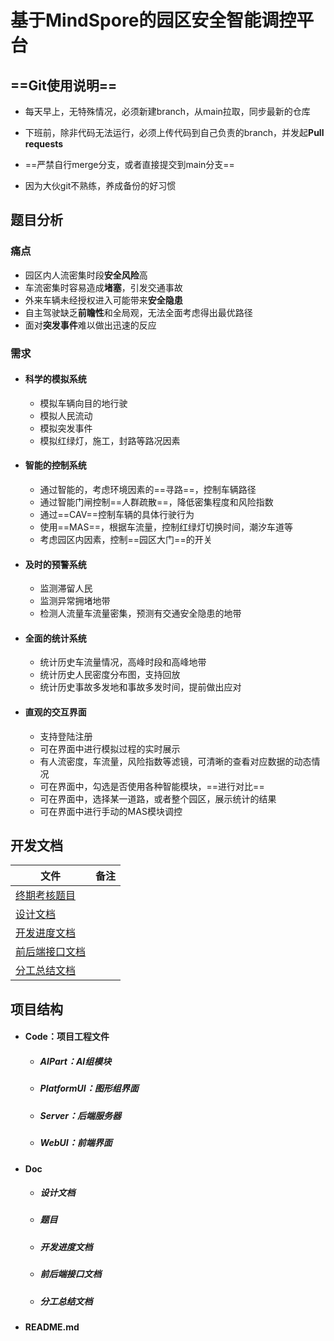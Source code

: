 # 基于MindSpore的园区安全智能调控平台

## ==Git使用说明==

- 每天早上，无特殊情况，必须新建branch，从main拉取，同步最新的仓库

- 下班前，除非代码无法运行，必须上传代码到自己负责的branch，并发起**Pull requests**
- ==严禁自行merge分支，或者直接提交到main分支==
- 因为大伙git不熟练，养成备份的好习惯

## 题目分析

### 痛点

- 园区内人流密集时段**安全风险**高
- 车流密集时容易造成**堵塞**，引发交通事故
- 外来车辆未经授权进入可能带来**安全隐患**
- 自主驾驶缺乏**前瞻性**和全局观，无法全面考虑得出最优路径
- 面对**突发事件**难以做出迅速的反应

### 需求

- #### 科学的模拟系统

     - 模拟车辆向目的地行驶
     - 模拟人民流动
     - 模拟突发事件
     - 模拟红绿灯，施工，封路等路况因素

- #### 智能的控制系统

     - 通过智能的，考虑环境因素的==寻路==，控制车辆路径
     - 通过智能门闸控制==人群疏散==，降低密集程度和风险指数
     - 通过==CAV==控制车辆的具体行驶行为
     - 使用==MAS==，根据车流量，控制红绿灯切换时间，潮汐车道等
     - 考虑园区内因素，控制==园区大门==的开关

- #### 及时的预警系统

     - 监测滞留人民
     - 监测异常拥堵地带
     - 检测人流量车流量密集，预测有交通安全隐患的地带

- #### 全面的统计系统

     - 统计历史车流量情况，高峰时段和高峰地带
     - 统计历史人民密度分布图，支持回放
     - 统计历史事故多发地和事故多发时间，提前做出应对

- #### 直观的交互界面

     - 支持登陆注册
     - 可在界面中进行模拟过程的实时展示
     - 有人流密度，车流量，风险指数等滤镜，可清晰的查看对应数据的动态情况
     - 可在界面中，勾选是否使用各种智能模块，==进行对比==
     - 可在界面中，选择某一道路，或者整个园区，展示统计的结果
     - 可在界面中进行手动的MAS模块调控

## 开发文档

| 文件                                      | 备注 |
| ----------------------------------------- | ---- |
| [终期考核题目](./Doc/题目.md)             |      |
| [设计文档](./Doc/设计文档.md)             |      |
| [开发进度文档](./Doc/开发进度文档.md)     |      |
| [前后端接口文档](./Doc/前后端接口文档.md) |      |
| [分工总结文档](./Doc/分工总结文档.md)     |      |

## 项目结构

- #### Code：项目工程文件

     - ##### AIPart：AI组模块

     - ##### PlatformUI：图形组界面

     - ##### Server：后端服务器

     - ##### WebUI：前端界面

- #### Doc

     - ##### 设计文档

     - ##### 题目

     - ##### 开发进度文档

     - ##### 前后端接口文档

     - ##### 分工总结文档

- #### README.md